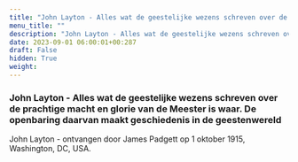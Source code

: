 ```yaml
---
title: "John Layton - Alles wat de geestelijke wezens schreven over de prachtige macht en glorie van de Meester is waar. De openbaring daarvan maakt geschiedenis in de geestenwereld"
menu_title: ""
description: "John Layton - Alles wat de geestelijke wezens schreven over de prachtige macht en glorie van de Meester is waar. De openbaring daarvan maakt geschiedenis in de geestenwereld"
date: 2023-09-01 06:00:01+00:287
draft: False
hidden: True
weight:
---
```

### John Layton - Alles wat de geestelijke wezens schreven over de prachtige macht en glorie van de Meester is waar. De openbaring daarvan maakt geschiedenis in de geestenwereld

John Layton - ontvangen door James Padgett op 1 oktober 1915, Washington, DC, USA.
